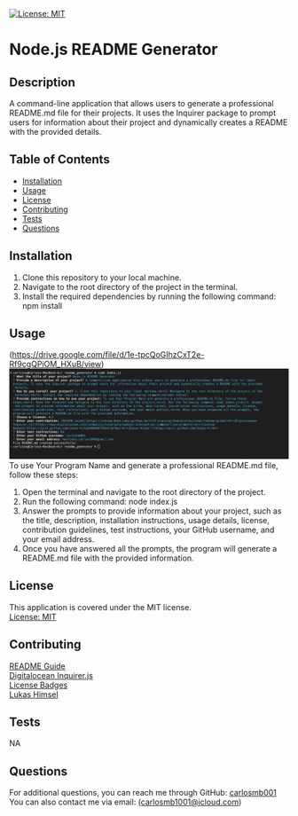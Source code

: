 [![License: MIT](https://img.shields.io/badge/License-MIT-yellow.svg)](https://opensource.org/licenses/MIT)
# Node.js README Generator

## Description
A command-line application that allows users to generate a professional README.md file for their projects. It uses the Inquirer package to prompt users for information about their project and dynamically creates a README with the provided details.

## Table of Contents
- [Installation](#installation)
- [Usage](#usage)
- [License](#license)
- [Contributing](#contributing)
- [Tests](#tests)
- [Questions](#questions)

## Installation
1. Clone this repository to your local machine.
2. Navigate to the root directory of the project in the terminal.
3. Install the required dependencies by running the following command:
npm install

 ## Usage
 (https://drive.google.com/file/d/1e-tpcQoGIhzCxT2e-Rf9cgQPiOM_HXuB/view)<br>
 ![Inputs](<utils/README screenshot.png>)<br>
To use Your Program Name and generate a professional README.md file, follow these steps:<br>
1. Open the terminal and navigate to the root directory of the project.
2. Run the following command: node index.js
3. Answer the prompts to provide information about your project, such as the title, description, installation instructions, usage details, license, contribution guidelines, test instructions, your GitHub username, and your email address.
4. Once you have answered all the prompts, the program will generate a README.md file with the provided information.

## License
This application is covered under the MIT license.<br>
[License: MIT](https://opensource.org/licenses/MIT)


## Contributing
[README Guide](https://coding-boot-camp.github.io/full-stack/github/professional-readme-guide)<br>
[Digitalocean Inquirer.js](https://www.digitalocean.com/community/tutorials/nodejs-interactive-command-line-prompts)<br>
[License Badges](https://gist.github.com/lukas-h/2a5d00690736b4c3a7ba)<br>
[Lukas Himsel](https://gist.github.com/lukas-h)<br>

## Tests
NA 
## Questions
For additional questions, you can reach me through GitHub: [carlosmb001](https://github.com/carlosmb001/)
You can also contact me via email: (carlosmb1001@icloud.com)
